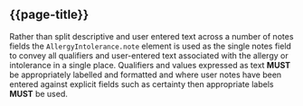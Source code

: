 ## {{page-title}}

Rather than split descriptive and user entered text across a number of notes fields the <code class="highlighter-rouge">AllergyIntolerance.note</code> element is used as the single notes field to convey all qualifiers and user-entered text associated with the allergy or intolerance in a single place. Qualifiers and values expressed as text <strong>MUST</strong> be appropriately labelled and formatted and where user notes have been entered against explicit fields such as certainty then appropriate labels <strong>MUST</strong> be used.